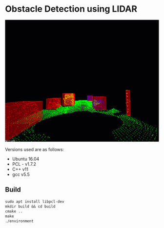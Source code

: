 # Obstacle Detection using LIDAR

<img src="media/ObstacleDetectionFPS.gif" width="700" height="400" />

Versions used are as follows:

* Ubuntu 16.04
* PCL - v1.7.2
* C++ v11
* gcc v5.5

## Build


   ```shell
   sudo apt install libpcl-dev
   mkdir build && cd build
   cmake ..
   make
   ./environment
   ```